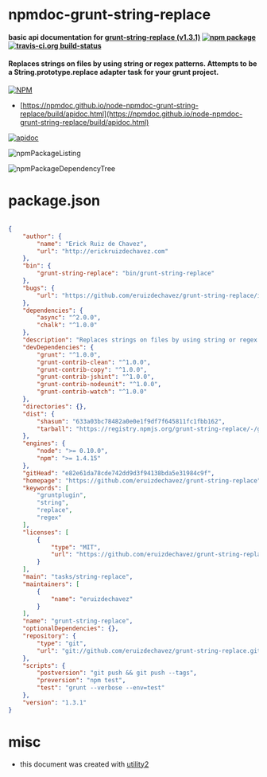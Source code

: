 # npmdoc-grunt-string-replace

#### basic api documentation for  [grunt-string-replace (v1.3.1)](https://github.com/eruizdechavez/grunt-string-replace)  [![npm package](https://img.shields.io/npm/v/npmdoc-grunt-string-replace.svg?style=flat-square)](https://www.npmjs.org/package/npmdoc-grunt-string-replace) [![travis-ci.org build-status](https://api.travis-ci.org/npmdoc/node-npmdoc-grunt-string-replace.svg)](https://travis-ci.org/npmdoc/node-npmdoc-grunt-string-replace)

#### Replaces strings on files by using string or regex patterns. Attempts to be a String.prototype.replace adapter task for your grunt project.

[![NPM](https://nodei.co/npm/grunt-string-replace.png?downloads=true&downloadRank=true&stars=true)](https://www.npmjs.com/package/grunt-string-replace)

- [https://npmdoc.github.io/node-npmdoc-grunt-string-replace/build/apidoc.html](https://npmdoc.github.io/node-npmdoc-grunt-string-replace/build/apidoc.html)

[![apidoc](https://npmdoc.github.io/node-npmdoc-grunt-string-replace/build/screenCapture.buildCi.browser.%252Ftmp%252Fbuild%252Fapidoc.html.png)](https://npmdoc.github.io/node-npmdoc-grunt-string-replace/build/apidoc.html)

![npmPackageListing](https://npmdoc.github.io/node-npmdoc-grunt-string-replace/build/screenCapture.npmPackageListing.svg)

![npmPackageDependencyTree](https://npmdoc.github.io/node-npmdoc-grunt-string-replace/build/screenCapture.npmPackageDependencyTree.svg)



# package.json

```json

{
    "author": {
        "name": "Erick Ruiz de Chavez",
        "url": "http://erickruizdechavez.com"
    },
    "bin": {
        "grunt-string-replace": "bin/grunt-string-replace"
    },
    "bugs": {
        "url": "https://github.com/eruizdechavez/grunt-string-replace/issues"
    },
    "dependencies": {
        "async": "^2.0.0",
        "chalk": "^1.0.0"
    },
    "description": "Replaces strings on files by using string or regex patterns. Attempts to be a String.prototype.replace adapter task for your grunt project.",
    "devDependencies": {
        "grunt": "^1.0.0",
        "grunt-contrib-clean": "^1.0.0",
        "grunt-contrib-copy": "^1.0.0",
        "grunt-contrib-jshint": "^1.0.0",
        "grunt-contrib-nodeunit": "^1.0.0",
        "grunt-contrib-watch": "^1.0.0"
    },
    "directories": {},
    "dist": {
        "shasum": "633a03bc78482a0e0e1f9df7f645811fc1fbb162",
        "tarball": "https://registry.npmjs.org/grunt-string-replace/-/grunt-string-replace-1.3.1.tgz"
    },
    "engines": {
        "node": ">= 0.10.0",
        "npm": ">= 1.4.15"
    },
    "gitHead": "e82e61da78cde742dd9d3f94138bda5e31984c9f",
    "homepage": "https://github.com/eruizdechavez/grunt-string-replace",
    "keywords": [
        "gruntplugin",
        "string",
        "replace",
        "regex"
    ],
    "licenses": [
        {
            "type": "MIT",
            "url": "https://github.com/eruizdechavez/grunt-string-replace/blob/master/LICENSE-MIT"
        }
    ],
    "main": "tasks/string-replace",
    "maintainers": [
        {
            "name": "eruizdechavez"
        }
    ],
    "name": "grunt-string-replace",
    "optionalDependencies": {},
    "repository": {
        "type": "git",
        "url": "git://github.com/eruizdechavez/grunt-string-replace.git"
    },
    "scripts": {
        "postversion": "git push && git push --tags",
        "preversion": "npm test",
        "test": "grunt --verbose --env=test"
    },
    "version": "1.3.1"
}
```



# misc
- this document was created with [utility2](https://github.com/kaizhu256/node-utility2)

